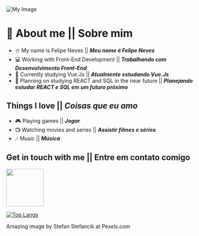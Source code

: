 ![My Image](pexels-stefan-stefancik.jpg)
# 📖 About me || Sobre mim
- ⛄ My name is Felipe Neves || ***Meu nome é Felipe Neves*** 
- 💻 Working with Front-End Development || ***Trabalhando com Desenvolvimento Front-End***
- 🌱 Currently studying Vue.Js || ***Atualmente estudando Vue.Js***
- 📑 Planning on studying REACT and SQL in the near future || ***Planejando estudar REACT e SQL em um futuro próximo***

## Things I love || ***Coisas que eu amo***
- 🎮 Playing games || ***Jogar*** 
- 📺 Watching movies and series || ***Assistir filmes e séries***
- 🎶 Music || ***Música***

## Get in touch with me || Entre em contato comigo
[<img width="100px" src="https://img.shields.io/badge/LinkedIn-0077B5?style=for-the-badge&logo=linkedin&logoColor=white"/>][linkedin]

[![Top Langs](https://github-readme-stats.vercel.app/api/top-langs/?username=anuraghazra&layout=compact)](https://github.com/anuraghazra/github-readme-stats)

[linkedin]: https://www.linkedin.com/in/felipe-rodolfo-ribeiro-das-neves-485361183/


<!--
**SnowySnoww/SnowySnoww** is a ✨ _special_ ✨ repository because its `README.md` (this file) appears on your GitHub profile.

Here are some ideas to get you started:

- 🔭 I’m currently working on ...
- 🌱 I’m currently learning ...
- 👯 I’m looking to collaborate on ...
- 🤔 I’m looking for help with ...
- 💬 Ask me about ...
- 📫 How to reach me: ...
- 😄 Pronouns: ...
- ⚡ Fun fact: ...
-->

Amazing image by Stefan Stefancik at Pexels.com
